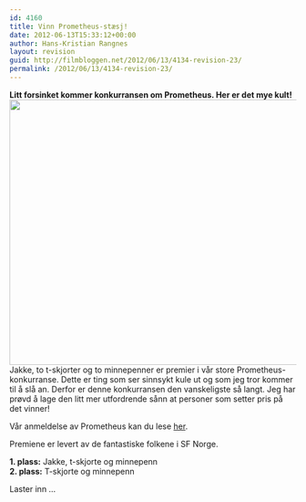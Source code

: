```yaml
---
id: 4160
title: Vinn Prometheus-stæsj!
date: 2012-06-13T15:33:12+00:00
author: Hans-Kristian Rangnes
layout: revision
guid: http://filmbloggen.net/2012/06/13/4134-revision-23/
permalink: /2012/06/13/4134-revision-23/
---
```

**Litt forsinket kommer konkurransen om Prometheus. Her er det mye kult!**  
<a href="http://filmbloggen.net/2012/06/13/vinn-prometheus-staesj/prometheus-staesj/" rel="attachment wp-att-4135"><img class="alignnone size-large wp-image-4135" src="http://filmbloggen.net/wp-content/uploads//2012/06/prometheus-stæsj-620x465.jpg" alt="" width="620" height="465" /></a>  
Jakke, to t-skjorter og to minnepenner er premier i vår store Prometheus-konkurranse. Dette er ting som ser sinnsykt kule ut og som jeg tror kommer til å slå an. Derfor er denne konkurransen den vanskeligste så langt. Jeg har prøvd å lage den litt mer utfordrende sånn at personer som setter pris på det vinner!

Vår anmeldelse av Prometheus kan du lese [her](http://filmbloggen.net/2012/06/02/skrekk-og-gru-ombord-pa-prometheus/).

Premiene er levert av de fantastiske folkene i SF Norge.

**1. plass:** Jakke, t-skjorte og minnepenn  
**2. plass:** T-skjorte og minnepenn

Laster inn &#8230;